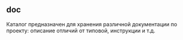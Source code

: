## doc

Каталог предназначен для хранения различной документации по проекту: описание отличий от типовой, инструкции и т.д.

